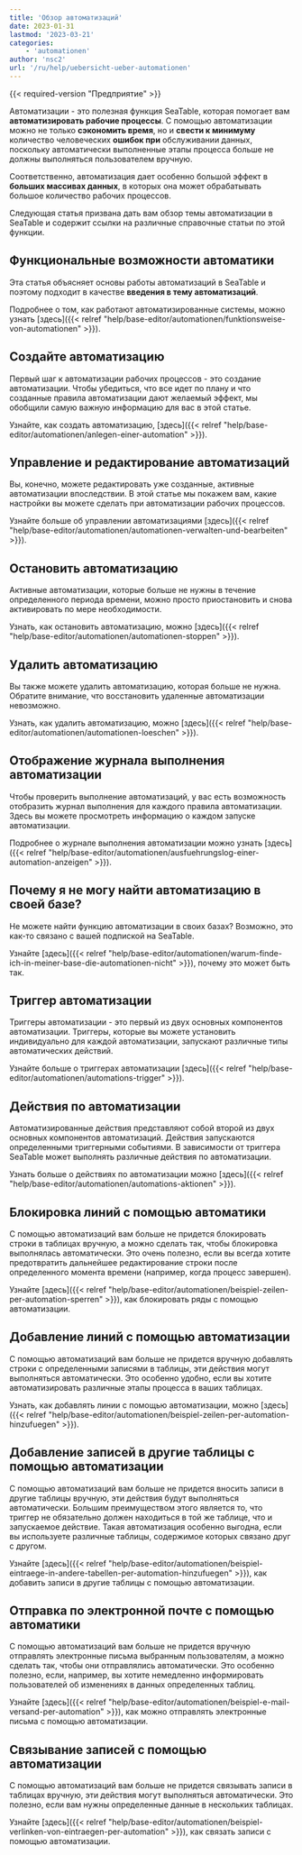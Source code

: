 ```yaml
---
title: 'Обзор автоматизаций'
date: 2023-01-31
lastmod: '2023-03-21'
categories:
    - 'automationen'
author: 'nsc2'
url: '/ru/help/uebersicht-ueber-automationen'
---
```


{{< required-version "Предприятие" >}}

Автоматизации - это полезная функция SeaTable, которая помогает вам **автоматизировать рабочие процессы**. С помощью автоматизации можно не только **сэкономить время**, но и **свести к минимуму** количество человеческих **ошибок при** обслуживании данных, поскольку автоматически выполненные этапы процесса больше не должны выполняться пользователем вручную.

Соответственно, автоматизация дает особенно большой эффект в **больших массивах данных**, в которых она может обрабатывать большое количество рабочих процессов.

Следующая статья призвана дать вам обзор темы автоматизации в SeaTable и содержит ссылки на различные справочные статьи по этой функции.

## Функциональные возможности автоматики

Эта статья объясняет основы работы автоматизаций в SeaTable и поэтому подходит в качестве **введения в тему автоматизаций**.

Подробнее о том, как работают автоматизированные системы, можно узнать [здесь]({{< relref "help/base-editor/automationen/funktionsweise-von-automationen" >}}).

## Создайте автоматизацию

Первый шаг к автоматизации рабочих процессов - это создание автоматизации. Чтобы убедиться, что все идет по плану и что созданные правила автоматизации дают желаемый эффект, мы обобщили самую важную информацию для вас в этой статье.

Узнайте, как создать автоматизацию, [здесь]({{< relref "help/base-editor/automationen/anlegen-einer-automation" >}}).

## Управление и редактирование автоматизаций

Вы, конечно, можете редактировать уже созданные, активные автоматизации впоследствии. В этой статье мы покажем вам, какие настройки вы можете сделать при автоматизации рабочих процессов.

Узнайте больше об управлении автоматизациями [здесь]({{< relref "help/base-editor/automationen/automationen-verwalten-und-bearbeiten" >}}).

## Остановить автоматизацию

Активные автоматизации, которые больше не нужны в течение определенного периода времени, можно просто приостановить и снова активировать по мере необходимости.

Узнать, как остановить автоматизацию, можно [здесь]({{< relref "help/base-editor/automationen/automationen-stoppen" >}}).

## Удалить автоматизацию

Вы также можете удалить автоматизацию, которая больше не нужна. Обратите внимание, что восстановить удаленные автоматизации невозможно.

Узнать, как удалить автоматизацию, можно [здесь]({{< relref "help/base-editor/automationen/automationen-loeschen" >}}).

## Отображение журнала выполнения автоматизации

Чтобы проверить выполнение автоматизаций, у вас есть возможность отобразить журнал выполнения для каждого правила автоматизации. Здесь вы можете просмотреть информацию о каждом запуске автоматизации.

Подробнее о журнале выполнения автоматизации можно узнать [здесь]({{< relref "help/base-editor/automationen/ausfuehrungslog-einer-automation-anzeigen" >}}).

## Почему я не могу найти автоматизацию в своей базе?

Не можете найти функцию автоматизации в своих базах? Возможно, это как-то связано с вашей подпиской на SeaTable.

Узнайте [здесь]({{< relref "help/base-editor/automationen/warum-finde-ich-in-meiner-base-die-automationen-nicht" >}}), почему это может быть так.

## Триггер автоматизации

Триггеры автоматизации - это первый из двух основных компонентов автоматизации. Триггеры, которые вы можете установить индивидуально для каждой автоматизации, запускают различные типы автоматических действий.

Узнайте больше о триггерах автоматизации [здесь]({{< relref "help/base-editor/automationen/automations-trigger" >}}).

## Действия по автоматизации

Автоматизированные действия представляют собой второй из двух основных компонентов автоматизаций. Действия запускаются определенными триггерными событиями. В зависимости от триггера SeaTable может выполнять различные действия по автоматизации.

Узнать больше о действиях по автоматизации можно [здесь]({{< relref "help/base-editor/automationen/automations-aktionen" >}}).

## Блокировка линий с помощью автоматики

С помощью автоматизаций вам больше не придется блокировать строки в таблицах вручную, а можно сделать так, чтобы блокировка выполнялась автоматически. Это очень полезно, если вы всегда хотите предотвратить дальнейшее редактирование строки после определенного момента времени (например, когда процесс завершен).

Узнайте [здесь]({{< relref "help/base-editor/automationen/beispiel-zeilen-per-automation-sperren" >}}), как блокировать ряды с помощью автоматизации.

## Добавление линий с помощью автоматизации

С помощью автоматизаций вам больше не придется вручную добавлять строки с определенными записями в таблицы, эти действия могут выполняться автоматически. Это особенно удобно, если вы хотите автоматизировать различные этапы процесса в ваших таблицах.

Узнать, как добавлять линии с помощью автоматизации, можно [здесь]({{< relref "help/base-editor/automationen/beispiel-zeilen-per-automation-hinzufuegen" >}}).

## Добавление записей в другие таблицы с помощью автоматизации

С помощью автоматизаций вам больше не придется вносить записи в другие таблицы вручную, эти действия будут выполняться автоматически. Большим преимуществом этого является то, что триггер не обязательно должен находиться в той же таблице, что и запускаемое действие. Такая автоматизация особенно выгодна, если вы используете различные таблицы, содержимое которых связано друг с другом.

Узнайте [здесь]({{< relref "help/base-editor/automationen/beispiel-eintraege-in-andere-tabellen-per-automation-hinzufuegen" >}}), как добавить записи в другие таблицы с помощью автоматизации.

## Отправка по электронной почте с помощью автоматики

С помощью автоматизаций вам больше не придется вручную отправлять электронные письма выбранным пользователям, а можно сделать так, чтобы они отправлялись автоматически. Это особенно полезно, если, например, вы хотите немедленно информировать пользователей об изменениях в данных определенных таблиц.

Узнайте [здесь]({{< relref "help/base-editor/automationen/beispiel-e-mail-versand-per-automation" >}}), как можно отправлять электронные письма с помощью автоматизации.

## Связывание записей с помощью автоматизации

С помощью автоматизаций вам больше не придется связывать записи в таблицах вручную, эти действия могут выполняться автоматически. Это полезно, если вам нужны определенные данные в нескольких таблицах.

Узнайте [здесь]({{< relref "help/base-editor/automationen/beispiel-verlinken-von-eintraegen-per-automation" >}}), как связать записи с помощью автоматизации.
